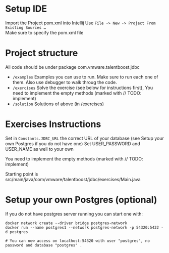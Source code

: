 
# Setup IDE

Import the Project pom.xml into Intellij 
Use `File -> New -> Project From Existing Sources … `<br>
Make sure to specify the pom.xml file 

# Project structure 

All code should be under package com.vmware.talentboost.jdbc

* `/examples` Examples you can use to run. Make sure to run each one of them. Also use debugger to walk throug the code. <br>
* `/exercises` Solve the exercise (see below for instructions first), You need to implement the empty methods (marked with // TODO: implement) <br>
* `/solution` Solutions of above (in /exercises)

# Exercises Instructions

Set in `Constants.JDBC_URL` the correct URL of your database (see Setup your own Postgres if you do not have one)
Set USER_PASSWORD and USER_NAME as well to your own

You need to implement the empty methods (marked with // TODO: implement) 

Starting point is src/main/java/com/vmware/talentboost/jdbc/exercises/Main.java

# Setup  your own Postgres (optional)
If you do not have postgres server running you can start one with: 
```
docker network create --driver bridge postgres-network
docker run --name postgres1 --network postgres-network -p 54320:5432 -d postgres

# You can now access on localhost:54320 with user "postgres", no password and database "postgres" . 
```
 


